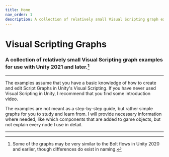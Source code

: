 ```yaml
---
title: Home
nav_order: 1
description: A collection of relatively small Visual Scripting graph examples for use with Unity 2021 and later.
---
```


# Visual Scripting Graphs

### A collection of relatively small Visual Scripting graph examples for use with Unity 2021 and later.[^1]

---

The examples assume that you have a basic knowledge of how to create and edit Script Graphs in Unity's Visual Scripting. If you have never used Visual Scripting in Unity, I recommend that you find some introduction video.

The examples are not meant as a step-by-step guide, but rather simple graphs for you to study and learn from. I will provide necessary information where needed, like which components that are added to game objects, but not explain every node I use in detail. 

---

[^1]: Some of the graphs may be very similar to the Bolt flows in Unity 2020 and earlier, though differences do exist in naming.
